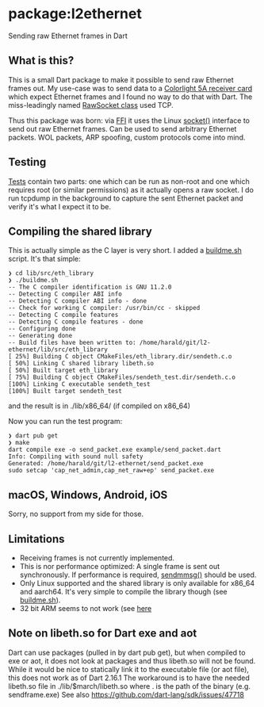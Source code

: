 # package:l2ethernet

Sending raw Ethernet frames in Dart

## What is this?

This is a small Dart package to make it possible to send raw Ethernet frames
out. My use-case was to send data to a
[Colorlight 5A receiver card](https://www.colorlight-led.com/product/colorlight-5a-75b-led-display-receiving-card.html)
which expect Ethernet frames and I found no way to do that with Dart. The
miss-leadingly named
[RawSocket class](https://api.dart.dev/stable/2.16.1/dart-io/RawSocket-class.html)
used TCP.

Thus this package was born: via
[FFI](https://dart.dev/guides/libraries/c-interop) it uses the Linux
[socket()](https://man7.org/linux/man-pages/man2/socket.2.html) interface to
send out raw Ethernet frames. Can be used to send arbitrary Ethernet packets.
WOL packets, ARP spoofing, custom protocols come into mind.

## Testing

[Tests](https://github.com/haraldkubota/l2-ethernet/tree/main/test) contain two
parts: one which can be run as non-root and one which requires root (or similar
permissions) as it actually opens a raw socket. I do run tcpdump in the
background to capture the sent Ethernet packet and verify it's what I expect it
to be.

## Compiling the shared library

This is actually simple as the C layer is very short. I added a
[buildme.sh](https://github.com/haraldkubota/l2-ethernet/blob/main/lib/src/eth_library/buildme.sh)
script. It's that simple:
```
❯ cd lib/src/eth_library
❯ ./buildme.sh
-- The C compiler identification is GNU 11.2.0
-- Detecting C compiler ABI info
-- Detecting C compiler ABI info - done
-- Check for working C compiler: /usr/bin/cc - skipped
-- Detecting C compile features
-- Detecting C compile features - done
-- Configuring done
-- Generating done
-- Build files have been written to: /home/harald/git/l2-ethernet/lib/src/eth_library
[ 25%] Building C object CMakeFiles/eth_library.dir/sendeth.c.o
[ 50%] Linking C shared library libeth.so
[ 50%] Built target eth_library
[ 75%] Building C object CMakeFiles/sendeth_test.dir/sendeth.c.o
[100%] Linking C executable sendeth_test
[100%] Built target sendeth_test
```
and the result is in ./lib/x86\_64/ (if compiled on x86\_64)

Now you can run the test program:
```
❯ dart pub get
❯ make
dart compile exe -o send_packet.exe example/send_packet.dart
Info: Compiling with sound null safety
Generated: /home/harald/git/l2-ethernet/send_packet.exe
sudo setcap 'cap_net_admin,cap_net_raw+ep' send_packet.exe
```

## macOS, Windows, Android, iOS

Sorry, no support from my side for those.

## Limitations

- Receiving frames is not currently implemented.
- This is nor performance optimized: A single frame is sent out synchronously.
  If performance is required,
  [sendmmsg()](https://man7.org/linux/man-pages/man2/sendmmsg.2.html) should be
  used.
- Only Linux supported and the shared library is only available for x86_64 and
  aarch64. It's very simple to compile the library though (see
  [buildme.sh](https://github.com/haraldkubota/l2-ethernet/blob/main/lib/src/eth_library/buildme.sh)).
- 32 bit ARM seems to not work (see [here](https://github.com/haraldkubota/l2-ethernet/issues/1)

## Note on libeth.so for Dart exe and aot

Dart can use packages (pulled in by dart pub get), but when compiled to exe or
aot, it does not look at packages and thus libeth.so will not be found. While it
would be nice to statically link it to the executable file (or aot file), this
does not work as of Dart 2.16.1 The workaround is to have the needed libeth.so
file in ./lib/$march/libeth.so where . is the path of the binary (e.g.
sendframe.exe) See also https://github.com/dart-lang/sdk/issues/47718
